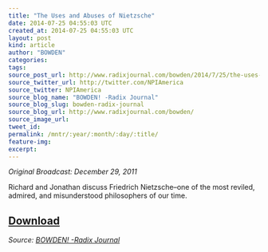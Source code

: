 ```yaml
---
title: "The Uses and Abuses of Nietzsche"
date: 2014-07-25 04:55:03 UTC
created_at: 2014-07-25 04:55:03 UTC
layout: post
kind: article
author: "BOWDEN"
categories: 
tags: 
source_post_url: http://www.radixjournal.com/bowden/2014/7/25/the-uses-and-abuses-of-nietzsche
source_twitter_url: http://twitter.com/NPIAmerica
source_twitter: NPIAmerica
source_blog_name: "BOWDEN! -Radix Journal"
source_blog_slug: bowden-radix-journal
source_blog_url: http://www.radixjournal.com/bowden/
source_image_url: 
tweet_id:
permalink: /mntr/:year/:month/:day/:title/
feature-img: 
excerpt:
---
```

<p><em>Original Broadcast: December 29, 2011</em>  </p>

<p>Richard and Jonathan discuss Friedrich Nietzsche–one of the most reviled, admired, and misunderstood philosophers of our time.</p>



<h2><a href="https://soundcloud.com/radixjournal/the-uses-and-abuses-of-nietzsche">Download</a></h2><div class="">
    <i>Source: <a href="http://www.radixjournal.com/bowden/">BOWDEN! -Radix Journal</a></i>
</div>
